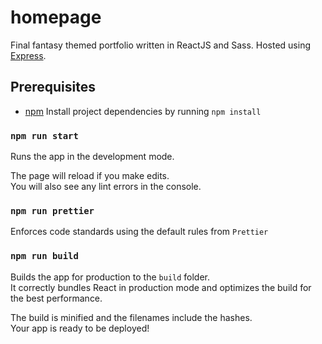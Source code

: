 # homepage

Final fantasy themed portfolio written in ReactJS and Sass. Hosted using [Express](https://expressjs.com/).

## Prerequisites

- [npm](https://github.com/npm/cli)
  Install project dependencies by running
  `npm install`

### `npm run start`

Runs the app in the development mode.<br />

The page will reload if you make edits.<br />
You will also see any lint errors in the console.

### `npm run prettier`

Enforces code standards using the default rules from `Prettier`

### `npm run build`

Builds the app for production to the `build` folder.<br />
It correctly bundles React in production mode and optimizes the build for the best performance.

The build is minified and the filenames include the hashes.<br />
Your app is ready to be deployed!
